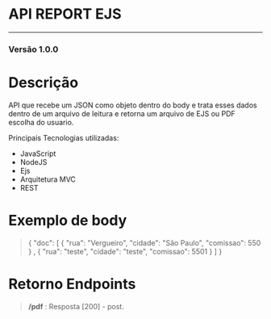 

# API REPORT EJS

---

  

### Versão 1.0.0


# Descrição

API que recebe um JSON como objeto dentro do body e trata esses dados dentro de um arquivo de leitura e retorna um arquivo de EJS ou PDF escolha do usuario.

Principais Tecnologias utilizadas:

- JavaScript
- NodeJS
- Ejs
- Arquitetura MVC
- REST


# Exemplo de body
>  { 
    "doc": 
	[
		{ 
        "rua": "Vergueiro", 
        "cidade": "São Paulo",
			  "comissao": 550
    } ,
			{ 
        "rua": "teste", 
        "cidade": "teste",
			  "comissao": 5501
    } 
		]
}

# Retorno Endpoints


> **/pdf** : Resposta [200]<ok> - post.


